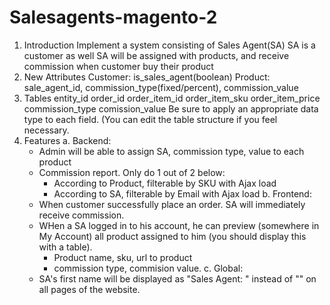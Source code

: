 # Salesagents-magento-2
1. Introduction
  Implement a system consisting of Sales Agent(SA)
  SA is a customer as well
  SA will be assigned with products, and receive commission when customer buy their product
2. New Attributes
  Customer: is_sales_agent(boolean)
  Product: sale_agent_id, commission_type(fixed/percent), commission_value
3. Tables
  entity_id
  order_id
  order_item_id
  order_item_sku
  order_item_price
  commission_type
  comission_value
  Be sure to apply an appropriate data type to each field. (You can edit the table structure if you feel
  necessary.
4. Features
  a. Backend:
    - Admin will be able to assign SA, commission type, value to each product
    - Commission report. Only do 1 out of 2 below:
      + According to Product, filterable by SKU with Ajax load
      + According to SA, filterable by Email with Ajax load
  b. Frontend:
    - When customer successfully place an order. SA will immediately receive commission.
    - WHen a SA logged in to his account, he can preview (somewhere in My Account) all product assigned
      to him (you should display this with a table).
      + Product name, sku, url to product
      + commission type, commision value.
  c. Global:
    - SA's first name will be displayed as "Sales Agent: <firstname>" instead of "<firstname>" on
      all pages of the website.
